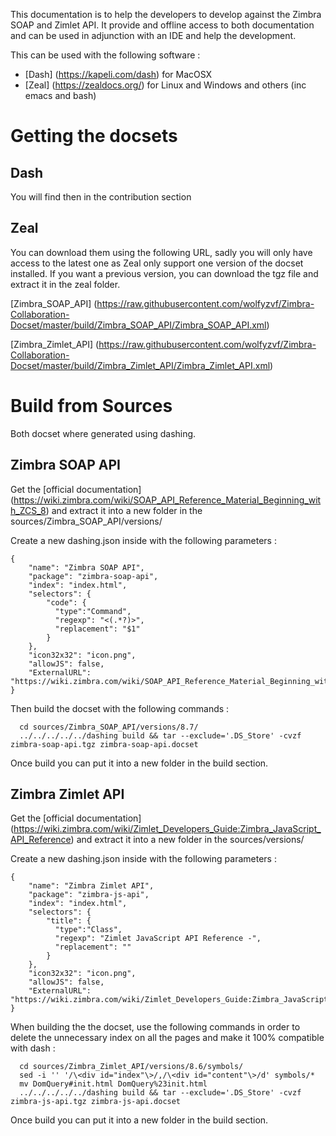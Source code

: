 This documentation is to help the developers to develop against the Zimbra SOAP and Zimlet API.
It provide and offline access to both documentation and can be used in adjunction with an IDE and help the development.

This can be used with the following software :
- [Dash] (https://kapeli.com/dash) for MacOSX
- [Zeal] (https://zealdocs.org/) for Linux and Windows
and others (inc emacs and bash)

# Getting the docsets

## Dash
You will find then in the contribution section

## Zeal
You can download them using the following URL, sadly you will only have access to the latest one as Zeal only support one version of the docset installed.
If you want a previous version, you can download the tgz file and extract it in the zeal folder.

[Zimbra_SOAP_API] (https://raw.githubusercontent.com/wolfyzvf/Zimbra-Collaboration-Docset/master/build/Zimbra_SOAP_API/Zimbra_SOAP_API.xml)

[Zimbra_Zimlet_API] (https://raw.githubusercontent.com/wolfyzvf/Zimbra-Collaboration-Docset/master/build/Zimbra_Zimlet_API/Zimbra_Zimlet_API.xml)

# Build from Sources

Both docset where generated using dashing.

## Zimbra SOAP API
Get the [official documentation] (https://wiki.zimbra.com/wiki/SOAP_API_Reference_Material_Beginning_with_ZCS_8) and extract it into a new folder in the sources/Zimbra_SOAP_API/versions/

Create a new dashing.json inside with the following parameters :
```
{
    "name": "Zimbra SOAP API",  
    "package": "zimbra-soap-api",  
    "index": "index.html",  
    "selectors": {  
        "code": {  
          "type":"Command",  
          "regexp": "<(.*?)>",  
          "replacement": "$1"  
        }  
    },  
    "icon32x32": "icon.png",  
    "allowJS": false,  
    "ExternalURL": "https://wiki.zimbra.com/wiki/SOAP_API_Reference_Material_Beginning_with_ZCS_8"  
}  
```
Then build the docset with the following commands :
```
  cd sources/Zimbra_SOAP_API/versions/8.7/  
  ../../../../../dashing build && tar --exclude='.DS_Store' -cvzf zimbra-soap-api.tgz zimbra-soap-api.docset  
```
Once build you can put it into a new folder in the build section.  


## Zimbra Zimlet API
Get the [official documentation] (https://wiki.zimbra.com/wiki/Zimlet_Developers_Guide:Zimbra_JavaScript_API_Reference) and extract it into a new folder in the sources/versions/

Create a new dashing.json inside with the following parameters :
```
{  
    "name": "Zimbra Zimlet API",  
    "package": "zimbra-js-api",  
    "index": "index.html",  
    "selectors": {  
        "title": {  
          "type":"Class",  
          "regexp": "Zimlet JavaScript API Reference -",  
          "replacement": ""  
        }  
    },  
    "icon32x32": "icon.png",  
    "allowJS": false,  
    "ExternalURL": "https://wiki.zimbra.com/wiki/Zimlet_Developers_Guide:Zimbra_JavaScript_API_Reference"  
}  
```
When building the the docset, use the following commands in order to delete the unnecessary index on all the pages and make it 100% compatible with dash :
```
  cd sources/Zimbra_Zimlet_API/versions/8.6/symbols/  
  sed -i '' '/\<div id="index"\>/,/\<div id="content"\>/d' symbols/*  
  mv DomQuery#init.html DomQuery%23init.html  
  ../../../../../dashing build && tar --exclude='.DS_Store' -cvzf zimbra-js-api.tgz zimbra-js-api.docset  
```
Once build you can put it into a new folder in the build section.
